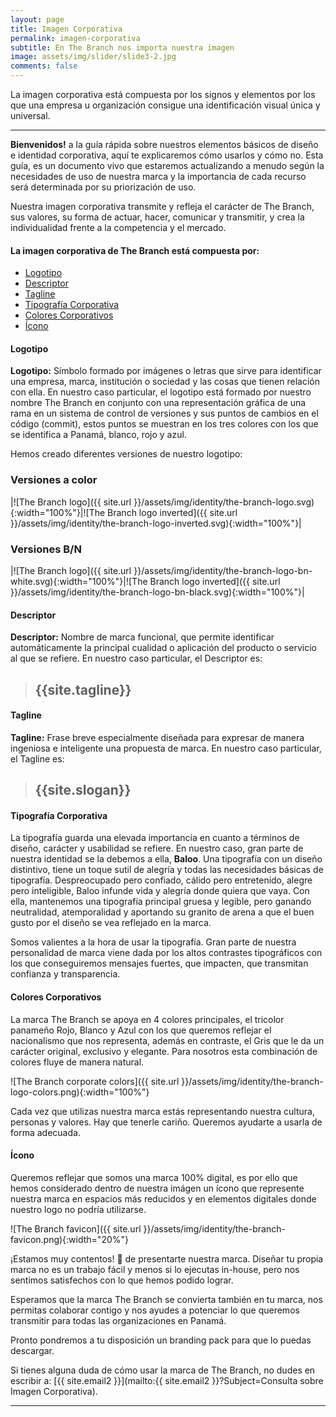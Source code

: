 ```yaml
---
layout: page
title: Imagen Corporativa
permalink: imagen-corporativa
subtitle: En The Branch nos importa nuestra imagen
image: assets/img/slider/slide3-2.jpg
comments: false
---
```


La imagen corporativa está compuesta por los signos y elementos por los que una empresa u organización consigue una identificación visual única y universal.

***

**Bienvenidos!** a la guía rápida sobre nuestros elementos básicos de diseño e identidad corporativa, aquí te explicaremos cómo usarlos y cómo no. Esta guía, es un documento vivo que estaremos actualizando a menudo según la necesidades de uso de nuestra marca y la importancia de cada recurso será determinada por su priorización de uso.

Nuestra imagen corporativa transmite y refleja el carácter de The Branch, sus valores, su forma de actuar, hacer, comunicar y transmitir, y crea la individualidad frente a la competencia y el mercado.


#### La imagen corporativa de The Branch está compuesta por:

- [Logotipo](#logotipo)
- [Descriptor](#descriptor)
- [Tagline](#tagline)
- [Tipografía Corporativa](#tipografía-corporativa)
- [Colores Corporativos](#colores-corporativos)
- [Ícono](#ícono)

#### Logotipo 

**Logotipo:** Símbolo formado por imágenes o letras que sirve para identificar una empresa, marca, institución o sociedad y las cosas que tienen relación con ella. En nuestro caso particular, el logotipo está formado por nuestro nombre The Branch en conjunto con una representación gráfica de una rama en un sistema de control de versiones y sus puntos de cambios en el código (commit), estos puntos se muestran en los tres colores con los que se identifica a Panamá, blanco, rojo y azul.

Hemos creado diferentes versiones de nuestro logotipo:

### Versiones a color

|![The Branch logo]({{ site.url }}/assets/img/identity/the-branch-logo.svg){:width="100%"}|![The Branch logo inverted]({{ site.url }}/assets/img/identity/the-branch-logo-inverted.svg){:width="100%"}|

### Versiones B/N

|![The Branch logo]({{ site.url }}/assets/img/identity/the-branch-logo-bn-white.svg){:width="100%"}|![The Branch logo inverted]({{ site.url }}/assets/img/identity/the-branch-logo-bn-black.svg){:width="100%"}|

#### Descriptor
**Descriptor:** Nombre de marca funcional, que permite identificar automáticamente la principal cualidad o aplicación del producto o servicio al que se refiere. En nuestro caso particular, el Descriptor es: 

> ## {{site.tagline}}

#### Tagline

**Tagline:** Frase breve especialmente diseñada para expresar de manera ingeniosa e inteligente una propuesta de marca. En nuestro caso particular, el Tagline es: 

> ## {{site.slogan}}

#### Tipografía Corporativa

La tipografía guarda una elevada importancia en cuanto a términos de diseño, carácter y usabilidad se refiere. En nuestro caso, gran parte de nuestra identidad se la debemos a ella, **Baloo**. Una tipografía con un diseño distintivo, tiene un toque sutil de alegría y todas las necesidades básicas de tipografía. Despreocupado pero confiado, cálido pero entretenido, alegre pero inteligible, Baloo infunde vida y alegría donde quiera que vaya. Con ella, mantenemos una tipografía principal gruesa y legible, pero ganando neutralidad, atemporalidad y aportando su granito de arena a que el buen gusto por el diseño se vea reflejado en la marca.

Somos valientes a la hora de usar la tipografía. Gran parte de nuestra personalidad de marca viene dada por los altos contrastes tipográficos con los que conseguiremos mensajes fuertes, que impacten, que transmitan confianza y transparencia.

#### Colores Corporativos

La marca The Branch se apoya en 4 colores principales, el tricolor panameño Rojo, Blanco y Azul con los que queremos reflejar el nacionalismo que nos representa, además en contraste, el Gris que le da un carácter original, exclusivo y elegante. Para nosotros esta combinación de colores fluye de manera natural.

![The Branch corporate colors]({{ site.url }}/assets/img/identity/the-branch-logo-colors.png){:width="100%"}

Cada vez que utilizas nuestra marca estás representando nuestra cultura, personas y valores. Hay que tenerle cariño. Queremos ayudarte a usarla de forma adecuada.

#### Ícono

Queremos reflejar que somos una marca 100% digital, es por ello que hemos considerado dentro de nuestra imágen un ícono que represente nuestra marca en espacios más reducidos y en elementos digitales donde nuestro logo no podría utilizarse. 

![The Branch favicon]({{ site.url }}/assets/img/identity/the-branch-favicon.png){:width="20%"}

¡Estamos muy contentos! 🙂 de presentarte nuestra marca. Diseñar tu propia marca no es un trabajo fácil y menos si lo ejecutas in-house, pero nos sentimos satisfechos con lo que hemos podido lograr.

Esperamos que la marca The Branch se convierta también en tu marca, nos permitas colaborar contigo y nos ayudes a potenciar lo que queremos transmitir para todas las organizaciones en Panamá.

Pronto pondremos a tu disposición un branding pack para que lo puedas descargar.

Si tienes alguna duda de cómo usar la marca de The Branch, no dudes en escribir a: [{{ site.email2 }}](mailto:{{ site.email2 }}?Subject=Consulta sobre Imagen Corporativa).

***